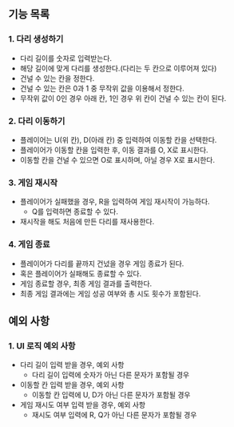 ## 기능 목록
### 1. 다리 생성하기

- 다리 길이를 숫자로 입력받는다.
- 해당 길이에 맞게 다리를 생성한다.(다리는 두 칸으로 이루어져 있다)
- 건널 수 있는 칸을 정한다.
- 건널 수 있는 칸은 0과 1 중 무작위 값을 이용해서 정한다.
- 무작위 값이 0인 경우 아래 칸, 1인 경우 위 칸이 건널 수 있는 칸이 된다.

### 2. 다리 이동하기

- 플레이어는 U(위 칸), D(아래 칸) 중 입력하여 이동할 칸을 선택한다.
- 플레이어가 이동할 칸을 입력한 후, 이동 결과를 O, X로 표시한다.
- 이동할 칸을 건널 수 있으면 O로 표시하며, 아닐 경우 X로 표시한다.

### 3. 게임 재시작

- 플레이어가 실패했을 경우, R을 입력하여 게임 재시작이 가능하다.
  - Q를 입력하면 종료할 수 있다.
- 재시작을 해도 처음에 만든 다리를 재사용한다.

### 4. 게임 종료

- 플레이어가 다리를 끝까지 건넜을 경우 게임 종료가 된다.
- 혹은 플레이어가 실패해도 종료할 수 있다.
- 게임 종료할 경우, 최종 게임 결과를 출력한다.
- 최종 게임 결과에는 게임 성공 여부와 총 시도 횟수가 포함된다.

## 예외 사항
### 1. UI 로직 예외 사항

- 다리 길이 입력 받을 경우, 예외 사항
  - 다리 길이 입력에 숫자가 아닌 다른 문자가 포함될 경우
- 이동할 칸 입력 받을 경우, 예외 사항
  - 이동할 칸 입력에 U, D가 아닌 다른 문자가 포함될 경우
- 게임 재시도 여부 입력 받을 경우, 예외 사항
  - 재시도 여부 입력에 R, Q가 아닌 다른 문자가 포함될 경우
